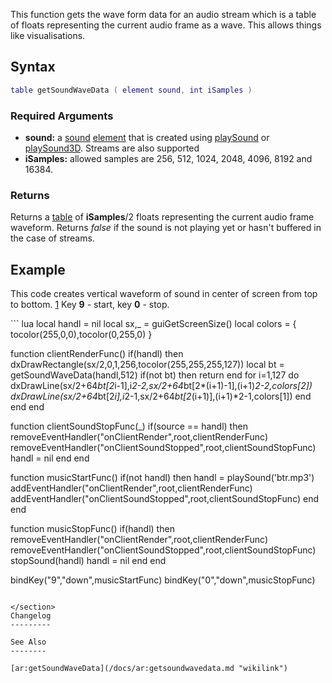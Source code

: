 This function gets the wave form data for an audio stream which is a table of floats representing the current audio frame as a wave. This allows things like visualisations.

Syntax
------

``` lua
table getSoundWaveData ( element sound, int iSamples )
```

### Required Arguments

-   **sound:** a [sound](/docs/sound.md "wikilink") [element](/docs/element.md "wikilink") that is created using [playSound](/docs/playsound.md "wikilink") or [playSound3D](/docs/playsound3d.md "wikilink"). Streams are also supported
-   **iSamples:** allowed samples are 256, 512, 1024, 2048, 4096, 8192 and 16384.

### Returns

Returns a [table](/docs/table.md "wikilink") of **iSamples**/2 floats representing the current audio frame waveform. Returns *false* if the sound is not playing yet or hasn't buffered in the case of streams.

Example
-------

This code creates vertical waveform of sound in center of screen from top to bottom. [1](http://imageshack.com/a/img547/9052/xbrp.png) Key **9** - start, key **0** - stop.

<section name="Client" class="client" show="true">
``` lua
local handl = nil
local sx,_ = guiGetScreenSize()
local colors = { tocolor(255,0,0),tocolor(0,255,0) }
 
function clientRenderFunc()
    if(handl) then
    dxDrawRectangle(sx/2,0,1,256,tocolor(255,255,255,127))
        local bt = getSoundWaveData(handl,512)
    if(not bt) then return end
    for i=1,127 do
        dxDrawLine(sx/2+64*bt[2*i-1],i*2-2,sx/2+64*bt[2*(i+1)-1],(i+1)*2-2,colors[2])
        dxDrawLine(sx/2+64*bt[2*i],i*2-1,sx/2+64*bt[2*(i+1)],(i+1)*2-1,colors[1])
    end
    end
end

function clientSoundStopFunc(_)
    if(source == handl) then
    removeEventHandler("onClientRender",root,clientRenderFunc)
    removeEventHandler("onClientSoundStopped",root,clientSoundStopFunc)
    handl = nil
    end
end
 
function musicStartFunc()
    if(not handl) then
        handl = playSound('btr.mp3')
        addEventHandler("onClientRender",root,clientRenderFunc)
    addEventHandler("onClientSoundStopped",root,clientSoundStopFunc)
    end
end
 
function musicStopFunc()
    if(handl) then
        removeEventHandler("onClientRender",root,clientRenderFunc)
    removeEventHandler("onClientSoundStopped",root,clientSoundStopFunc)
        stopSound(handl)
        handl = nil
    end
end
 
bindKey("9","down",musicStartFunc)
bindKey("0","down",musicStopFunc)
```

</section>
Changelog
---------

See Also
--------

[ar:getSoundWaveData](/docs/ar:getsoundwavedata.md "wikilink")
